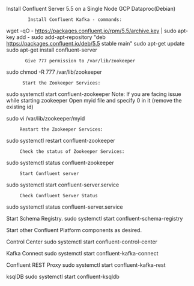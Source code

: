 Install Confluent Server 5.5 on a Single Node GCP Dataproc(Debian)

            Install Confluent Kafka - commands:

wget -qO - https://packages.confluent.io/rpm/5.5/archive.key | sudo apt-key add -
sudo add-apt-repository "deb https://packages.confluent.io/deb/5.5 stable main"
sudo apt-get update
sudo apt-get install confluent-server



           Give 777 permission to /var/lib/zookeeper
sudo chmod -R 777 /var/lib/zookeeper

          Start the Zookeeper Services:
sudo systemctl start confluent-zookeeper
Note: If you are facing issue while starting zookeeper Open myid file and specify 0 in it (remove the existing id)

sudo vi /var/lib/zookeeper/myid


         Restart the Zookeeper Services:
sudo systemctl restart confluent-zookeeper


         Check the status of Zookeeper Services:
sudo systemctl status confluent-zookeeper

         Start Confluent server
sudo systemctl start confluent-server.service

         Check Confluent Server Status
sudo systemctl status confluent-server.service

Start Schema Registry.
sudo systemctl start confluent-schema-registry


Start other Confluent Platform components as desired.

Control Center
sudo systemctl start confluent-control-center

Kafka Connect
sudo systemctl start confluent-kafka-connect

Confluent REST Proxy
sudo systemctl start confluent-kafka-rest

ksqlDB
sudo systemctl start confluent-ksqldb


